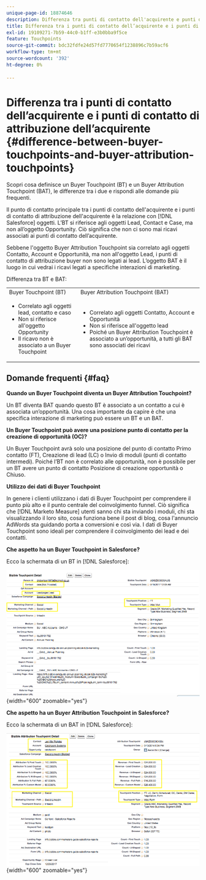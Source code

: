 ```yaml
---
unique-page-id: 18874646
description: Differenza tra punti di contatto dell'acquirente e punti di contatto di attribuzione dell'acquirente - [!DNL Marketo Measure]
title: Differenza tra i punti di contatto dell’acquirente e i punti di contatto di attribuzione dell’acquirente
exl-id: 19109271-7b59-44c0-b1ff-e3b0bba9f5ce
feature: Touchpoints
source-git-commit: bdc32fdfe24d57fd7770654f1238896c7b59acf6
workflow-type: tm+mt
source-wordcount: '392'
ht-degree: 0%

---
```


# Differenza tra i punti di contatto dell’acquirente e i punti di contatto di attribuzione dell’acquirente {#difference-between-buyer-touchpoints-and-buyer-attribution-touchpoints}

Scopri cosa definisce un Buyer Touchpoint (BT) e un Buyer Attribution Touchpoint (BAT), le differenze tra i due e rispondi alle domande più frequenti.

Il punto di contatto principale tra i punti di contatto dell&#39;acquirente e i punti di contatto di attribuzione dell&#39;acquirente è la relazione con [!DNL Salesforce] oggetti. L’BT si riferisce agli oggetti Lead, Contact e Case, ma non all’oggetto Opportunity. Ciò significa che non ci sono mai ricavi associati ai punti di contatto dell’acquirente.

Sebbene l&#39;oggetto Buyer Attribution Touchpoint sia correlato agli oggetti Contatto, Account e Opportunità, ma non all&#39;oggetto Lead, i punti di contatto di attribuzione buyer non sono legati ai lead. L’oggetto BAT è il luogo in cui vedrai i ricavi legati a specifiche interazioni di marketing.

Differenza tra BT e BAT:

<table> 
 <colgroup> 
  <col> 
  <col> 
 </colgroup> 
 <tbody> 
  <tr> 
   <td>Buyer Touchpoint (BT)</td> 
   <td>Buyer Attribution Touchpoint (BAT)</td> 
  </tr> 
  <tr> 
   <td> 
    <ul> 
     <li>Correlato agli oggetti lead, contatto e caso</li> 
     <li>Non si riferisce all'oggetto Opportunity</li> 
     <li>Il ricavo non è associato a un Buyer Touchpoint</li> 
    </ul></td> 
   <td> 
    <ul> 
     <li>Correlato agli oggetti Contatto, Account e Opportunità</li> 
     <li>Non si riferisce all'oggetto lead</li> 
     <li>Poiché un Buyer Attribution Touchpoint è associato a un’opportunità, a tutti gli BAT sono associati dei ricavi</li> 
    </ul></td> 
  </tr> 
 </tbody> 
</table>

## Domande frequenti {#faq}

**Quando un Buyer Touchpoint diventa un Buyer Attribution Touchpoint?**

Un BT diventa BAT quando questo BT è associato a un contatto a cui è associata un’opportunità. Una cosa importante da capire è che una specifica interazione di marketing può essere un BT e un BAT.

**Un Buyer Touchpoint può avere una posizione punto di contatto per la creazione di opportunità (OC)?**

Un Buyer Touchpoint avrà solo una posizione del punto di contatto Primo contatto (FT), Creazione di lead (LC) o Invio di moduli (punti di contatto intermedi). Poiché l’BT non è correlato alle opportunità, non è possibile per un BT avere un punto di contatto Posizione di creazione opportunità o Chiuso.

**Utilizzo dei dati di Buyer Touchpoint**

In genere i clienti utilizzano i dati di Buyer Touchpoint per comprendere il punto più alto e il punto centrale del coinvolgimento funnel. Ciò significa che [!DNL Marketo Measure] utenti sanno chi sta inviando i moduli, chi sta visualizzando il loro sito, cosa funziona bene il post di blog, cosa l&#39;annuncio AdWords sta guidando porta a conversioni e così via. I dati di Buyer Touchpoint sono ideali per comprendere il coinvolgimento dei lead e dei contatti.

**Che aspetto ha un Buyer Touchpoint in Salesforce?**

Ecco la schermata di un BT in [!DNL Salesforce]:

![](assets/buyer-touchpoints-and-buyer-attribution-touchpoints-1.png){width="600" zoomable="yes"}

**Che aspetto ha un Buyer Attribution Touchpoint in Salesforce?**

Ecco la schermata di un BAT in [!DNL Salesforce]:

![](assets/buyer-touchpoints-and-buyer-attribution-touchpoints-2.png){width="600" zoomable="yes"}
